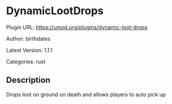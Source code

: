 # DynamicLootDrops

Plugin URL: https://umod.org/plugins/dynamic-loot-drops

Author: birthdates

Latest Version: 1.1.1

Categories: rust

## Description

Drops loot on ground on death and allows players to auto pick up
